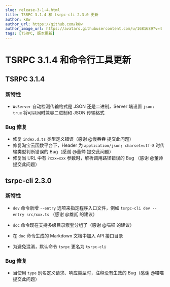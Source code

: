 ```yaml
---
slug: release-3-1-4.html
title: TSRPC 3.1.4 和 tsrpc-cli 2.3.0 更新
author: k8w
author_url: https://github.com/k8w
author_image_url: https://avatars.githubusercontent.com/u/1681689?v=4
tags: [TSRPC, 版本更新]
---
```


# TSRPC 3.1.4 和命令行工具更新

## TSRPC 3.1.4
### 新特性
- `WsServer` 自动检测传输格式是 JSON 还是二进制，Server 端设置 `json: true` 将可以同时兼容二进制和 JSON 传输格式
### Bug 修复
- 修复 `index.d.ts` 类型定义错误（感谢 @慢吞吞 提交此问题）
- 修复淘宝云函数平台下，Header 为 `application/json; charset=utf-8` 时传输类型判断错误的 Bug（感谢 @董帅 提交此问题）
- 修复当 URL 中有 `?xxx=xxx` 参数时，解析调用路径错误的 Bug （感谢 @董帅 提交此问题）

## tsrpc-cli 2.3.0
### 新特性
- `dev` 命令新增 `--entry` 选项来指定程序入口文件，例如 `tsrpc-cli dev --entry src/xxx.ts` （感谢 @雄贰 的建议）

- `doc` 命令现在支持多级目录嵌套分组了（感谢 @喵喵 的建议）
- 在 `doc` 命令生成的 Markdown 文档中加入 API 接口目录
- 为避免混淆，默认命令 `tsrpc` 更名为 `tsrpc-cli`

### Bug 修复
- 当使用 `type` 别名定义请求、响应类型时，注释没有生效的 Bug（感谢 @喵喵 提交此问题）